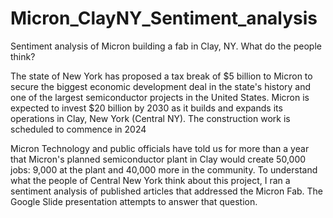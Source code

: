# Micron_ClayNY_Sentiment_analysis
Sentiment analysis of Micron building a fab in Clay, NY.  What do the people think?

The state of New York has proposed a tax break of $5 billion to Micron to secure the biggest economic development deal in the state's history and one of the largest semiconductor projects in the United States. Micron is expected to invest $20 billion by 2030 as it builds and expands its operations in Clay, New York (Central NY).   The construction work is scheduled to commence in 2024

Micron Technology and public officials have told us for more than a year that Micron's planned semiconductor plant in Clay would create 50,000 jobs: 9,000 at the plant and 40,000 more in the community.
To understand what the people of Central New York think about this project, I ran a sentiment analysis of published articles that addressed the Micron Fab. The Google Slide presentation attempts to answer that question.

